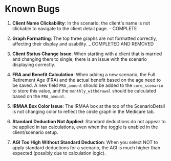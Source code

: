 # Known Bugs

1. **Client Name Clickability**: In the scenario, the client's name is not clickable to navigate to the client detail page. - COMPLETE

2. **Graph Formatting**: The top three graphs are not formatted correctly, affecting their display and usability. _ COMPLETED AND REMOVED

3. **Client Status Change Issue**: When starting with a client that is married and changing them to single, there is an issue with the scenario displaying correctly.

4. **FRA and Benefit Calculation**: When adding a new scenario, the Full Retirement Age (FRA) and the actual benefit based on the age need to be saved. A new field `FRA_amount` should be added to the `core_scenario` to store this value, and the `monthly_withdrawal` should be calculated based on the `FRA_amount`.

5. **IRMAA Box Color Issue**: The IRMAA box at the top of the ScenarioDetail is not changing color to reflect the circle graph in the Medicare tab. 

6. **Standard Deduction Not Applied**: Standard deductions do not appear to be applied in tax calculations, even when the toggle is enabled in the client/scenario setup. 

7. **AGI Too High Without Standard Deduction**: When you select NOT to apply standard deductions for a scenario, the AGI is much higher than expected (possibly due to calculation logic). 